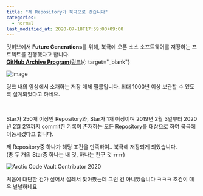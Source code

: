 ```yaml
---
title: "제 Repository가 북극으로 갔습니다"
categories: 
  - normal
last_modified_at: 2020-07-18T17:59:00+09:00
---
```


깃허브에서 **Future Generations**를 위해, 북극에 오픈 소스 소프트웨어를 저장하는 프로젝트를 진행했다고 합니다.  
[**GitHub Archive Program**(링크)](https://archiveprogram.github.com/){: target="_blank"}  


![image](https://user-images.githubusercontent.com/24225401/87848885-27601980-c91f-11ea-8b5e-23e2419f6c4d.png)  

링크 내의 영상에서 소개하는 저장 매체 필름입니다. 최대 1000년 이상 보관할 수 있도록 설계되었다고 하네요.

<br>

Star가 250개 이상인 Repository와, Star가 1개 이상이며 2019년 2월 3일부터 2020년 2월 2일까지 commit한 기록이 존재하는 모든 Repository를 대상으로 하여 북극에 이동시켰다고 합니다.  

제 Repository중 하나가 해당 조건을 만족하여.. 북극에 저장되게 되었습니다.  
(총 두 개의 Star중 하나는 내 것, 하나는 친구 것 ㅠㅠ)  

![Arctic Code Vault Contributor 2020](https://user-images.githubusercontent.com/24225401/87848589-b61f6700-c91c-11ea-8e5a-867d355d9c5a.png)

처음에 대단한 건가 싶어서 설레서 찾아봤는데 그런 건 아니었습니다 ㅋㅋㅋ 조건이 매우 널널하네요 